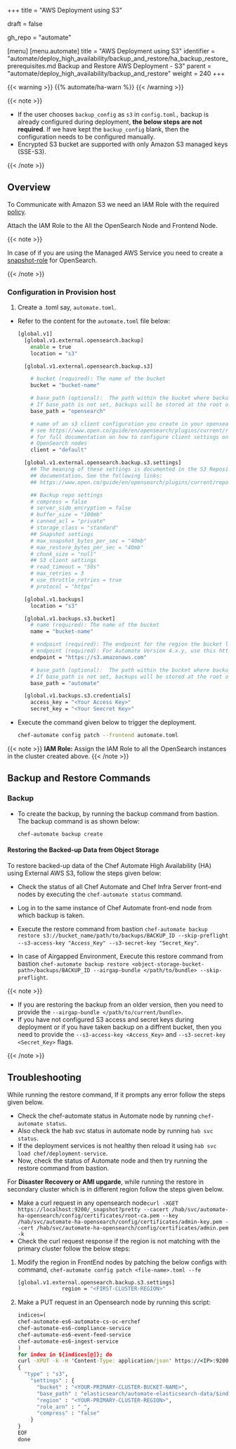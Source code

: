 +++
title = "AWS Deployment using S3"

draft = false

gh_repo = "automate"

[menu]
  [menu.automate]
    title = "AWS Deployment using S3"
    identifier = "automate/deploy_high_availability/backup_and_restore/ha_backup_restore_prerequisites.md Backup and Restore AWS Deployment - S3"
    parent = "automate/deploy_high_availability/backup_and_restore"
    weight = 240
+++

{{< warning >}}
{{% automate/ha-warn %}}
{{< /warning >}}

{{< note >}}

- If the user chooses `backup_config` as `s3` in `config.toml,` backup is already configured during deployment, **the below steps are not required**. If we have kept the `backup_config` blank, then the configuration needs to be configured manually.
- Encrypted S3 bucket are supported with only Amazon S3 managed keys (SSE-S3).

{{< /note >}}

## Overview

To Communicate with Amazon S3 we need an IAM Role with the required [policy](/automate/backup/#aws-s3-permissions).

Attach the IAM Role to the All the OpenSearch Node and Frontend Node.

<!--
**Permissions Required**

Check if the IAM user has all the required permissions. The permission policies are listed below:

1. AdministratorAccess

1. S3FullAccess (for aws AmazonS3FullAccess)

Create an IAM role to give access to **S3** in **OpenSearch** instances. The role should already be assigned as the OpenSearch instance tries to communicate S3.

The permissions can either be directly added to the user or added via **IAM Group**.

Once done with the above steps, `.toml` file and patch the `.config`. In the file, modify the values listed below:
-->

{{< note >}}

In case of if you are using the Managed AWS Service you need to create a [snapshot-role](/automate/managed_services/#opensearch-setup) for OpenSearch.

{{< /note >}}

### Configuration in Provision host

1. Create a .toml say, `automate.toml`.

- Refer to the content for the `automate.toml` file below:

    ```sh
    [global.v1]
      [global.v1.external.opensearch.backup]
        enable = true
        location = "s3"

      [global.v1.external.opensearch.backup.s3]

        # bucket (required): The name of the bucket
        bucket = "bucket-name"

        # base_path (optional):  The path within the bucket where backups should be stored
        # If base_path is not set, backups will be stored at the root of the bucket.
        base_path = "opensearch"

        # name of an s3 client configuration you create in your opensearch.yml
        # see https://www.open.co/guide/en/opensearch/plugins/current/repository-s3-client.html
        # for full documentation on how to configure client settings on your
        # OpenSearch nodes
        client = "default"

      [global.v1.external.opensearch.backup.s3.settings]
        ## The meaning of these settings is documented in the S3 Repository Plugin
        ## documentation. See the following links:
        ## https://www.open.co/guide/en/opensearch/plugins/current/repository-s3-repository.html

        ## Backup repo settings
        # compress = false
        # server_side_encryption = false
        # buffer_size = "100mb"
        # canned_acl = "private"
        # storage_class = "standard"
        ## Snapshot settings
        # max_snapshot_bytes_per_sec = "40mb"
        # max_restore_bytes_per_sec = "40mb"
        # chunk_size = "null"
        ## S3 client settings
        # read_timeout = "50s"
        # max_retries = 3
        # use_throttle_retries = true
        # protocol = "https"

      [global.v1.backups]
        location = "s3"

      [global.v1.backups.s3.bucket]
        # name (required): The name of the bucket
        name = "bucket-name"

        # endpoint (required): The endpoint for the region the bucket lives in for Automate Version 3.x.y
        # endpoint (required): For Automate Version 4.x.y, use this https://s3.amazonaws.com
        endpoint = "https://s3.amazonaws.com"

        # base_path (optional):  The path within the bucket where backups should be stored
        # If base_path is not set, backups will be stored at the root of the bucket.
        base_path = "automate"

      [global.v1.backups.s3.credentials]
        access_key = "<Your Access Key>"
        secret_key = "<Your Seecret Key>"
    ```

- Execute the command given below to trigger the deployment.

    ```sh
    chef-automate config patch --frontend automate.toml
    ```

{{< note >}} **IAM Role:** Assign the IAM Role to all the OpenSearch instances in the cluster created above. {{< /note >}}

## Backup and Restore Commands

### Backup

- To create the backup, by running the backup command from bastion. The backup command is as shown below:

    ```cmd
    chef-automate backup create
    ```

#### Restoring the Backed-up Data from Object Storage

To restore backed-up data of the Chef Automate High Availability (HA) using External AWS S3, follow the steps given below:

- Check the status of all Chef Automate and Chef Infra Server front-end nodes by executing the `chef-automate status` command.

- Log in to the same instance of Chef Automate front-end node from which backup is taken.

- Execute the restore command from bastion `chef-automate backup restore s3://bucket_name/path/to/backups/BACKUP_ID --skip-preflight --s3-access-key "Access_Key" --s3-secret-key "Secret_Key"`.

- In case of Airgapped Environment, Execute this restore command from bastion `chef-automate backup restore <object-storage-bucket-path>/backups/BACKUP_ID --airgap-bundle </path/to/bundle> --skip-preflight`.

{{< note >}}

- If you are restoring the backup from an older version, then you need to provide the `--airgap-bundle </path/to/current/bundle>`.
- If you have not configured S3 access and secret keys during deployment or if you have taken backup on a diffrent bucket, then you need to provide the `--s3-access-key <Access_Key>` and `--s3-secret-key <Secret_Key>` flags.

{{< /note >}}

## Troubleshooting

While running the restore command, If it prompts any error follow the steps given below.

- Check the chef-automate status in Automate node by running `chef-automate status`.
- Also check the hab svc status in automate node by running `hab svc status`.
- If the deployment services is not healthy then reload it using `hab svc load chef/deployment-service`.
- Now, check the status of Automate node and then try running the restore command from bastion.

For **Disaster Recovery or AMI upgarde**, while running the restore in secondary cluster which is in different region follow the steps given below.

- Make a curl request in any opensearch node`curl -XGET https://localhost:9200/_snapshot?pretty --cacert /hab/svc/automate-ha-opensearch/config/certificates/root-ca.pem --key /hab/svc/automate-ha-opensearch/config/certificates/admin-key.pem --cert /hab/svc/automate-ha-opensearch/config/certificates/admin.pem -k`
- Check the curl request response if the region is not matching with the primary cluster follow the below steps:

1. Modify the region in FrontEnd nodes by patching the below configs with command, `chef-automate config patch <file-name>.toml --fe`

    ```cmd
    [global.v1.external.opensearch.backup.s3.settings]
                  region = "<FIRST-CLUSTER-REGION>"
    ```

2. Make a PUT request in an Opensearch node by running this script:

    ```cmd
    indices=(
    chef-automate-es6-automate-cs-oc-erchef
    chef-automate-es6-compliance-service
    chef-automate-es6-event-feed-service
    chef-automate-es6-ingest-service
    )
    for index in ${indices[@]}; do
    curl -XPUT -k -H 'Content-Type: application/json' https://<IP>:9200/_snapshot/$index --data-binary @- << EOF
    {
      "type" : "s3",
        "settings" : {
          "bucket" : "<YOUR-PRIMARY-CLUSTER-BUCKET-NAME>",
          "base_path" : "elasticsearch/automate-elasticsearch-data/$index",
          "region" : "<YOUR-PRIMARY-CLUSTER-REGION>",
          "role_arn" : " ",
          "compress" : "false"
        }
    }
    EOF
    done
    ```

